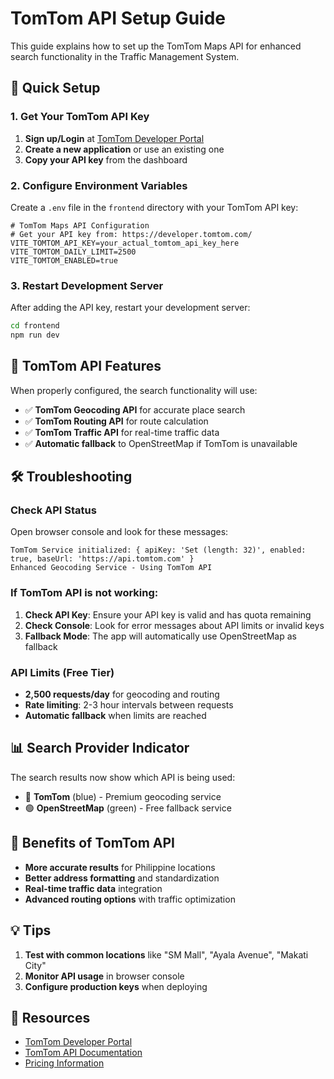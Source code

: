 # TomTom API Setup Guide

This guide explains how to set up the TomTom Maps API for enhanced search functionality in the Traffic Management System.

## 🚀 Quick Setup

### 1. Get Your TomTom API Key

1. **Sign up/Login** at [TomTom Developer Portal](https://developer.tomtom.com/)
2. **Create a new application** or use an existing one
3. **Copy your API key** from the dashboard

### 2. Configure Environment Variables

Create a `.env` file in the `frontend` directory with your TomTom API key:

```env
# TomTom Maps API Configuration
# Get your API key from: https://developer.tomtom.com/
VITE_TOMTOM_API_KEY=your_actual_tomtom_api_key_here
VITE_TOMTOM_DAILY_LIMIT=2500
VITE_TOMTOM_ENABLED=true
```

### 3. Restart Development Server

After adding the API key, restart your development server:

```bash
cd frontend
npm run dev
```

## 🔧 TomTom API Features

When properly configured, the search functionality will use:

- ✅ **TomTom Geocoding API** for accurate place search
- ✅ **TomTom Routing API** for route calculation
- ✅ **TomTom Traffic API** for real-time traffic data
- ✅ **Automatic fallback** to OpenStreetMap if TomTom is unavailable

## 🛠️ Troubleshooting

### Check API Status

Open browser console and look for these messages:

```
TomTom Service initialized: { apiKey: 'Set (length: 32)', enabled: true, baseUrl: 'https://api.tomtom.com' }
Enhanced Geocoding Service - Using TomTom API
```

### If TomTom API is not working:

1. **Check API Key**: Ensure your API key is valid and has quota remaining
2. **Check Console**: Look for error messages about API limits or invalid keys
3. **Fallback Mode**: The app will automatically use OpenStreetMap as fallback

### API Limits (Free Tier)

- **2,500 requests/day** for geocoding and routing
- **Rate limiting**: 2-3 hour intervals between requests
- **Automatic fallback** when limits are reached

## 📊 Search Provider Indicator

The search results now show which API is being used:

- 🔵 **TomTom** (blue) - Premium geocoding service
- 🟢 **OpenStreetMap** (green) - Free fallback service

## 🎯 Benefits of TomTom API

- **More accurate results** for Philippine locations
- **Better address formatting** and standardization
- **Real-time traffic data** integration
- **Advanced routing options** with traffic optimization

## 💡 Tips

1. **Test with common locations** like "SM Mall", "Ayala Avenue", "Makati City"
2. **Monitor API usage** in browser console
3. **Configure production keys** when deploying

## 🔗 Resources

- [TomTom Developer Portal](https://developer.tomtom.com/)
- [TomTom API Documentation](https://developer.tomtom.com/documentation)
- [Pricing Information](https://developer.tomtom.com/pricing)
